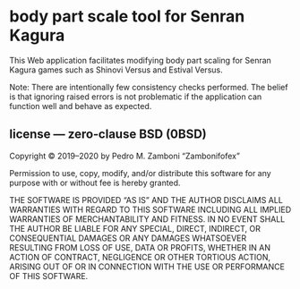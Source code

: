body part scale tool for Senran Kagura
===

This Web application facilitates modifying body part scaling for Senran Kagura games such as Shinovi Versus and Estival Versus.

Note: There are intentionally few consistency checks performed. The belief is that ignoring raised errors is not problematic if the application can function well and behave as expected.

license — zero‐clause BSD (0BSD)
---

Copyright © 2019–2020 by Pedro M. Zamboni “Zambonifofex”

Permission to use, copy, modify, and/or distribute this software for any purpose with or without fee is hereby granted.

THE SOFTWARE IS PROVIDED “AS IS” AND THE AUTHOR DISCLAIMS ALL WARRANTIES WITH REGARD TO THIS SOFTWARE INCLUDING ALL IMPLIED WARRANTIES OF MERCHANTABILITY AND FITNESS. IN NO EVENT SHALL THE AUTHOR BE LIABLE FOR ANY SPECIAL, DIRECT, INDIRECT, OR CONSEQUENTIAL DAMAGES OR ANY DAMAGES WHATSOEVER RESULTING FROM LOSS OF USE, DATA OR PROFITS, WHETHER IN AN ACTION OF CONTRACT, NEGLIGENCE OR OTHER TORTIOUS ACTION, ARISING OUT OF OR IN CONNECTION WITH THE USE OR PERFORMANCE OF THIS SOFTWARE.
